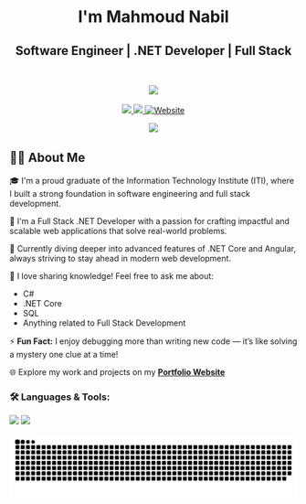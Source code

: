 
<h1 align="center">I'm Mahmoud Nabil</h1>
<h2 align="center">Software Engineer | .NET Developer | Full Stack</h2><br>

<!-- Google Me -->
<p align="center">
  <a href="https://www.linkedin.com/in/emahmoudnabil/">
    <img src="https://readme-typing-svg.herokuapp.com/?lines=Visit%20my%20LinkedIn%20Profile;&font=Bold%20Code&center=true&color=30D050&pause=1750&size=21">
  </a>
</p>
<p align="center">
  <a href="https://api.whatsapp.com/send?phone=00201146285867">
    <img src="https://upload.wikimedia.org/wikipedia/commons/thumb/6/6b/WhatsApp.svg/800px-WhatsApp.svg.png" height="60"/>
  </a>
  <a href="https://www.linkedin.com/in/emahmoudnabil/">
    <img src="https://raw.githubusercontent.com/rahuldkjain/github-profile-readme-generator/master/src/images/icons/Social/linked-in-alt.svg" height="60"/>
  </a>
  <a href="https://emahmoudnabil.vercel.app/">
    <img src="https://cdn-icons-png.flaticon.com/512/841/841364.png" height="60" alt="Website"/>
  </a>
</p>

<!-- Profile Views -->
<p align="center">
  <img src="https://komarev.com/ghpvc/?username=mahmoud-nabil&color=4010B0" height="40"/>
</p>



## 👨‍💻 About Me
🎓 I'm a proud graduate of the Information Technology Institute (ITI), where I built a strong foundation in software engineering and full stack development.

🏢 I'm a Full Stack .NET Developer with a passion for crafting impactful and scalable web applications that solve real-world problems.

🌱 Currently diving deeper into advanced features of .NET Core and Angular, always striving to stay ahead in modern web development.

💬 I love sharing knowledge! Feel free to ask me about:
- C#
- .NET Core
- SQL
- Anything related to Full Stack Development

⚡ **Fun Fact:** I enjoy debugging more than writing new code — it’s like solving a mystery one clue at a time!

🌐 Explore my work and projects on my [**Portfolio Website**](https://emahmoudnabil.vercel.app/)


<h3 align="left">🛠️ Languages & Tools:</h3>
<p align="left">
  <img height="75" src="https://go-skill-icons.vercel.app/api/icons?i=cpp,cs,dotnet,sqlserver,redis,postman,html,css,js,docker,git"/>
  <img height="75" src="https://go-skill-icons.vercel.app/api/icons?i=ts,angular,react,nextjs,nodejs,express,mongodb,mysql,swagger"/>
</p>



<!-- Languages 
<p align="center">
  <img src="https://github-readme-stats.vercel.app/api/top-langs?username=mahmoud-nabil&layout=compact&langs_count=5&theme=codeSTACKr"/>
</p>
-->
<!-- Snake -->
<p align="center">
  <img src="https://raw.githubusercontent.com/platane/snk/output/github-contribution-grid-snake-dark.svg">
</p>
